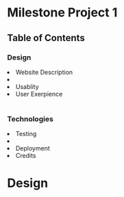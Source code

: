 <h1>Milestone Project 1</h1>

<h2>Table of Contents</h2>



<h3>Design</h3>

<li>Website Description<li>
<li>Usablity</li>
<li>User Exerpience</li>

<br>

<h3>Technologies</h3>


<li>Testing<li>
<li>Deployment</li>
<li>Credits</li>


<h1>Design</h1>
<img src="images/webmock.png>

<h2>Website Description</h2>
<p>I spent one happy year living and working in Dublin 8 in 2015. I was a member of Ivy Gym. Of all the gyms I have ever been a member of this is my favorite. Its unique selling point is its swimming pool area, with a sauna, steam room, cool pool, and jacuzzi. This makes this gym special.
It was with this in mind that I opted to use an aqua color scheme for the website.  I used good images of the pool, where possible. I opted for minimal elegant typefaces to create a clean modern look and feel. The finished design retains a restrained color palette which complements the aqua theme.
</p>

<h2>Usablity</h2>

The website is based around a standard 3 column container bootstrap grid. It makes use of large hero images where possible to differentiate the pages. The logo and navbar are discreet and ever-present, centered at the top of the page. The navigation is clear and the user can easily travel throughout the website and reach their goals. Colour is introduced to display the gym's various offerings from classes to the SWIM TRAIN SPIN core message. The pages are consistent in their design but 
use colour and different images to ensure a flow and journey to every page.  

<h2>User Experience</h2>
At first principal, the designer must design to create a  user experience that conveys the personality of the product.  They must do this while retaining a high level of usability. The personality of Ivy gym is not exclusive or high end. It is a reasonably priced, accessible gym with excellent water facilities, and these features appear throughout the design. The home page opens with the hero shot
of the pool, this is for most potential members, a huge selling point. The user can imagine swimming in pool after a run or weight training. This creates an instant good feeling for the user. The color scheme retains the personality of the pool area while introducing, with easy layout and color, the various other features the gym has to offer. 
</p>

<h1>Technologies</h1>

<h2>HTML</h2>

   <p>  This project uses HTML as the main language used to complete the structure of the Website.</p>

<h2>CSS</h2>

   <p> This project uses custom written CSS to style the Website.</p>

<h2>Bootstrap</h2>

   <p> The Bootstrap framework is used throughout this website for layouts and styling. </p>



<h2>Google Fonts</h2>

  <p>  Google fonts are used throughout the project to import the Libre Baskerville and Cabin fonts. </p>



<h2>GitHub</h2>

<p>  GithHub is the hosting site used to store the source code for the Website and Git Pages is used for the deployment of the live site. </p>


<h2>Git</h2>

   <p>   Git is used as version control software to commit and push code to the GitHub repository where the source code is stored. </p>



<h2>Google Chrome Developer Tools</h2>

   <p>      Google chromes built in developer tools are used to inspect page elements and help debug issues with the site layout and test different CSS styles. </p>



<h2>Favicon</h2>

   <p>  Favicon.io was used to make the site favicon  </p>





   <h1>Credits</h1>

   <P>https://www.w3schools.com </p>

<P>https://www.mockplus.com/blog/post/bootstrap-form-template </p>


